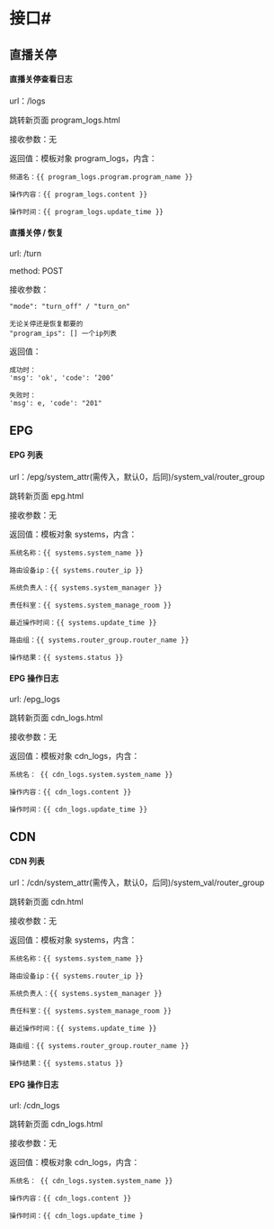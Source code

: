 #						                                                接口#
## 直播关停

#### 直播关停查看日志

url：/logs

跳转新页面 program_logs.html

接收参数：无

返回值：模板对象 program_logs，内含：

```
频道名：{{ program_logs.program.program_name }}

操作内容：{{ program_logs.content }}

操作时间：{{ program_logs.update_time }}
```



#### 直播关停 / 恢复  

url: /turn

method: POST

接收参数：

```
"mode": "turn_off" / "turn_on"

无论关停还是恢复都要的
"program_ips": [] 一个ip列表
```

返回值：

```
成功时：
'msg': 'ok', 'code': ‘200’

失败时：
'msg': e, 'code': "201"
```



## 	EPG

#### EPG 列表 

url：/epg/system_attr(需传入，默认0，后同)/system_val/router_group

跳转新页面 epg.html

接收参数：无

返回值：模板对象 systems，内含：

```
系统名称：{{ systems.system_name }}

路由设备ip：{{ systems.router_ip }}

系统负责人：{{ systems.system_manager }}

责任科室：{{ systems.system_manage_room }}

最近操作时间：{{ systems.update_time }}

路由组：{{ systems.router_group.router_name }}

操作结果：{{ systems.status }}
```



#### EPG 操作日志

url: /epg_logs

跳转新页面 cdn_logs.html

接收参数：无

返回值：模板对象 cdn_logs，内含：

```
系统名： {{ cdn_logs.system.system_name }}

操作内容：{{ cdn_logs.content }}

操作时间：{{ cdn_logs.update_time }}
```





## CDN
#### CDN 列表 

url：/cdn/system_attr(需传入，默认0，后同)/system_val/router_group

跳转新页面 cdn.html

接收参数：无

返回值：模板对象 systems，内含：

```
系统名称：{{ systems.system_name }}

路由设备ip：{{ systems.router_ip }}

系统负责人：{{ systems.system_manager }}

责任科室：{{ systems.system_manage_room }}

最近操作时间：{{ systems.update_time }}

路由组：{{ systems.router_group.router_name }}

操作结果：{{ systems.status }}
```

#### EPG 操作日志

url: /cdn_logs

跳转新页面 cdn_logs.html

接收参数：无

返回值：模板对象 cdn_logs，内含：

```
系统名： {{ cdn_logs.system.system_name }}

操作内容：{{ cdn_logs.content }}

操作时间：{{ cdn_logs.update_time }
```